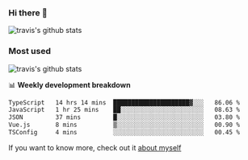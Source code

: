 ### Hi there 👋

<!--
**HondryTravis/HondryTravis** is a ✨ _special_ ✨ repository because its `README.md` (this file) appears on your GitHub profile.

Here are some ideas to get you started:

- 🔭 I’m currently working on ...
- 🌱 I’m currently learning ...
- 👯 I’m looking to collaborate on ...
- 🤔 I’m looking for help with ...
- 💬 Ask me about ...
- 📫 How to reach me: ...
- 😄 Pronouns: ...
- ⚡ Fun fact: ...
-->

![travis's github stats](https://github-readme-stats.vercel.app/api?username=HondryTravis&hide=stars)
### Most used
![travis's github stats](https://github-readme-stats.anuraghazra1.vercel.app/api/top-langs/?username=HondryTravis&layout=compact&hide_title=true)

📊 **Weekly development breakdown**

<!--START_SECTION:waka-->

```txt
TypeScript   14 hrs 14 mins  █████████████████████▓░░░   86.06 %
JavaScript   1 hr 25 mins    ██░░░░░░░░░░░░░░░░░░░░░░░   08.63 %
JSON         37 mins         █░░░░░░░░░░░░░░░░░░░░░░░░   03.80 %
Vue.js       8 mins          ▒░░░░░░░░░░░░░░░░░░░░░░░░   00.90 %
TSConfig     4 mins          ░░░░░░░░░░░░░░░░░░░░░░░░░   00.45 %
```

<!--END_SECTION:waka-->

If you want to know more, check out it [about myself](https://hondrytravis.github.io/)
